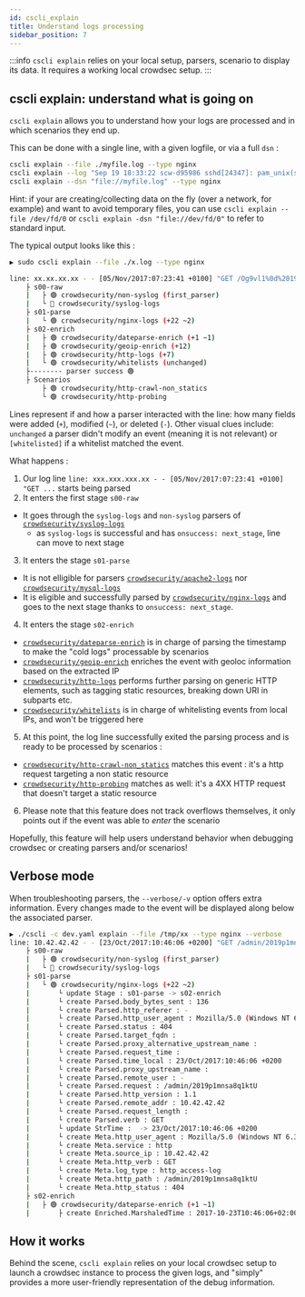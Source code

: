 ```yaml
---
id: cscli_explain
title: Understand logs processing
sidebar_position: 7
---
```


:::info
`cscli explain` relies on your local setup, parsers, scenario to display its data. It requires a working local crowdsec setup.
:::


## cscli explain: understand what is going on

`cscli explain` allows you to understand how your logs are processed and in which scenarios they end up.


This can be done with a single line, with a given logfile, or via a full `dsn` :

```bash
cscli explain --file ./myfile.log --type nginx 
cscli explain --log "Sep 19 18:33:22 scw-d95986 sshd[24347]: pam_unix(sshd:auth): authentication failure; logname= uid=0 euid=0 tty=ssh ruser= rhost=1.2.3.4" --type syslog
cscli explain --dsn "file://myfile.log" --type nginx
```

Hint: if your are creating/collecting data on the fly (over a network, for example) and want to avoid temporary files, you can use `cscli explain --file /dev/fd/0` or `cscli explain -dsn "file://dev/fd/0"` to refer to standard input.

The typical output looks like this :

```bash
▶ sudo cscli explain --file ./x.log --type nginx 

line: xx.xx.xx.xx - - [05/Nov/2017:07:23:41 +0100] "GET /Og9vl1%0d%2019s58%3Atest HTTP/1.1" 404 136 "-" "Mozilla/5.0 (Windows NT 6.3; WOW64; Trident/7.0; rv:11.0) like Gecko" "-"
	├ s00-raw
	|	├ 🟢 crowdsecurity/non-syslog (first_parser)
	|	└ 🔴 crowdsecurity/syslog-logs
	├ s01-parse
	|	└ 🟢 crowdsecurity/nginx-logs (+22 ~2)
	├ s02-enrich
	|	├ 🟢 crowdsecurity/dateparse-enrich (+1 ~1)
	|	├ 🟢 crowdsecurity/geoip-enrich (+12)
	|	├ 🟢 crowdsecurity/http-logs (+7)
	|	└ 🟢 crowdsecurity/whitelists (unchanged)
	├-------- parser success 🟢
	├ Scenarios
		├ 🟢 crowdsecurity/http-crawl-non_statics
		└ 🟢 crowdsecurity/http-probing
```

Lines represent if and how a parser interacted with the line: how many fields were added (`+`), modified (`~`), or deleted (`-`).
Other visual clues include: `unchanged` a parser didn't modify an event (meaning it is not relevant) or `[whitelisted]` if a whitelist matched the event.

What happens :
 1. Our log line `line: xxx.xxx.xxx.xx - - [05/Nov/2017:07:23:41 +0100] "GET ...` starts being parsed
 2. It enters the first stage `s00-raw`
   - It goes through the `syslog-logs` and `non-syslog` parsers of [`crowdsecurity/syslog-logs`](https://hub.crowdsec.net/author/crowdsecurity/configurations/syslog-logs)
     - as `syslog-logs` is successful and has `onsuccess: next_stage`, line can move to next stage
 3. It enters the stage `s01-parse`
   - It is not elligible for parsers [`crowdsecurity/apache2-logs`](https://hub.crowdsec.net/author/crowdsecurity/configurations/apache2-logs) nor [`crowdsecurity/mysql-logs`](https://hub.crowdsec.net/author/crowdsecurity/configurations/mysql-logs)
   - It is eligible and successfully parsed by [`crowdsecurity/nginx-logs`](https://hub.crowdsec.net/author/crowdsecurity/configurations/nginx-logs) and goes to the next stage thanks to `onsuccess: next_stage`.
 4. It enters the stage `s02-enrich`
   - [`crowdsecurity/dateparse-enrich`](https://hub.crowdsec.net/author/crowdsecurity/configurations/dateparse-enrich) is in charge of parsing the timestamp to make the "cold logs" processable by scenarios
   - [`crowdsecurity/geoip-enrich`](https://hub.crowdsec.net/author/crowdsecurity/configurations/geoip-enrich) enriches the event with geoloc information based on the extracted IP
   - [`crowdsecurity/http-logs`](https://hub.crowdsec.net/author/crowdsecurity/configurations/http-logs) performs further parsing on generic HTTP elements, such as tagging static resources, breaking down URI in subparts etc.
   - [`crowdsecurity/whitelists`](https://hub.crowdsec.net/author/crowdsecurity/configurations/whitelists) is in charge of whitelisting events from local IPs, and won't be triggered here

 5. At this point, the log line successfully exited the parsing process and is ready to be processed by scenarios :
 - [`crowdsecurity/http-crawl-non_statics`](https://hub.crowdsec.net/author/crowdsecurity/configurations/http-crawl-non_statics) matches this event : it's a http request targeting a non static resource
 - [`crowdsecurity/http-probing`](https://hub.crowdsec.net/author/crowdsecurity/configurations/http-probing) matches as well: it's a 4XX HTTP request that doesn't target a static resource

 6. Please note that this feature does not track overflows themselves, it only points out if the event was able to *enter* the scenario

Hopefully, this feature will help users understand behavior when debugging crowdsec or creating parsers and/or scenarios!


## Verbose mode

When troubleshooting parsers, the `--verbose/-v` option offers extra information. Every changes made to the event will be displayed along below the associated parser.

```bash
▶ ./cscli -c dev.yaml explain --file /tmp/xx --type nginx --verbose
line: 10.42.42.42 - - [23/Oct/2017:10:46:06 +0200] "GET /admin/2019p1mnsa8q1ktU HTTP/1.1" 404 136 "-" "Mozilla/5.0 (Windows NT 6.3; WOW64; Trident/7.0; rv:11.0) like Gecko (Wallarm DirBuster)" "-"
	├ s00-raw
	|	├ 🟢 crowdsecurity/non-syslog (first_parser)
	|	└ 🔴 crowdsecurity/syslog-logs
	├ s01-parse
	|	└ 🟢 crowdsecurity/nginx-logs (+22 ~2)
	|		└ update Stage : s01-parse -> s02-enrich
	|		└ create Parsed.body_bytes_sent : 136
	|		└ create Parsed.http_referer : -
	|		└ create Parsed.http_user_agent : Mozilla/5.0 (Windows NT 6.3; WOW64; Trident/7.0; rv:11.0) like Gecko (Wallarm DirBuster)
	|		└ create Parsed.status : 404
	|		└ create Parsed.target_fqdn : 
	|		└ create Parsed.proxy_alternative_upstream_name : 
	|		└ create Parsed.request_time : 
	|		└ create Parsed.time_local : 23/Oct/2017:10:46:06 +0200
	|		└ create Parsed.proxy_upstream_name : 
	|		└ create Parsed.remote_user : -
	|		└ create Parsed.request : /admin/2019p1mnsa8q1ktU
	|		└ create Parsed.http_version : 1.1
	|		└ create Parsed.remote_addr : 10.42.42.42
	|		└ create Parsed.request_length : 
	|		└ create Parsed.verb : GET
	|		└ update StrTime :  -> 23/Oct/2017:10:46:06 +0200
	|		└ create Meta.http_user_agent : Mozilla/5.0 (Windows NT 6.3; WOW64; Trident/7.0; rv:11.0) like Gecko (Wallarm DirBuster)
	|		└ create Meta.service : http
	|		└ create Meta.source_ip : 10.42.42.42
	|		└ create Meta.http_verb : GET
	|		└ create Meta.log_type : http_access-log
	|		└ create Meta.http_path : /admin/2019p1mnsa8q1ktU
	|		└ create Meta.http_status : 404
	├ s02-enrich
	|	├ 🟢 crowdsecurity/dateparse-enrich (+1 ~1)
	|		├ create Enriched.MarshaledTime : 2017-10-23T10:46:06+02:00

```

## How it works

Behind the scene, `cscli explain` relies on your local crowdsec setup to launch a crowdsec instance to process the given logs, and "simply" provides a more user-friendly representation of the debug information.





